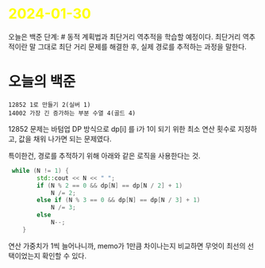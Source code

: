 # <span style="color:yellow">2024-01-30</span>

오늘은 백준 단계: # 동적 계획법과 최단거리 역추적을 학습할 예정이다.
최단거리 역추적이란 말 그대로 최단 거리 문제를 해결한 후, 실제 경로를 추적하는 과정을 말한다.

# 오늘의 백준
```
12852 1로 만들기 2(실버 1)
14002 가장 긴 증가하는 부분 수열 4(골드 4)
```


12852 문제는 바텀업 DP 방식으로 dp\[i\] 를 i가 1이 되기 위한 최소 연산 횟수로 지정하고, 값을 채워 나가면 되는 문제였다.

특이한건, 경로를 추적하기 위해 아래와 같은 로직을 사용한다는 것.
```cpp
 while (N != 1) {
        std::cout << N << " ";
        if (N % 2 == 0 && dp[N] == dp[N / 2] + 1)
            N /= 2;
        else if (N % 3 == 0 && dp[N] == dp[N / 3] + 1)
            N /= 3;
        else
            N--;
    }
```

연산 가중치가 1씩 늘어나니까, memo가 1만큼 차이나는지 비교하면 무엇이 최선의 선택이었는지 확인할 수 있다.

